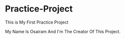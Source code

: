 # Practice-Project
This is My First Practice Project


My Name Is Osairam And I'm The Creator Of This Project. 
